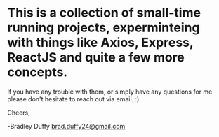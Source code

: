 # This is a collection of small-time running projects, experminteing with things like Axios, Express, ReactJS and quite a few more concepts. 
If you have any trouble with them, or simply have any questions for me please don't hesitate to reach out via email. :)

Cheers,

-Bradley Duffy
 brad.duffy24@gmail.com
